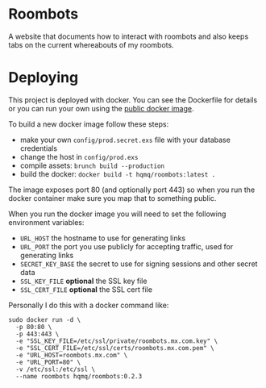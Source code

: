 # Roombots

A website that documents how to interact with roombots and also keeps tabs on the current whereabouts of my roombots.

# Deploying

This project is deployed with docker. You can see the Dockerfile for details or you can run your own using the [public docker image](https://hub.docker.com/r/hqmq/roombots/).

To build a new docker image follow these steps:
* make your own `config/prod.secret.exs` file with your database credentials
* change the host in `config/prod.exs`
* compile assets: `brunch build --production`
* build the docker: `docker build -t hqmq/roombots:latest .`

The image exposes port 80 (and optionally port 443) so when you run the docker container make sure you map that to something public.

When you run the docker image you will need to set the following environment variables:
* `URL_HOST` the hostname to use for generating links
* `URL_PORT` the port you use publicly for accepting traffic, used for generating links
* `SECRET_KEY_BASE` the secret to use for signing sessions and other secret data
* `SSL_KEY_FILE` __optional__ the SSL key file
* `SSL_CERT_FILE` __optional__ the SSL cert file

Personally I do this with a docker command like:

```
sudo docker run -d \
  -p 80:80 \
  -p 443:443 \
  -e "SSL_KEY_FILE=/etc/ssl/private/roombots.mx.com.key" \
  -e "SSL_CERT_FILE=/etc/ssl/certs/roombots.mx.com.pem" \
  -e "URL_HOST=roombots.mx.com" \
  -e "URL_PORT=80" \
  -v /etc/ssl:/etc/ssl \
  --name roombots hqmq/roombots:0.2.3
```
